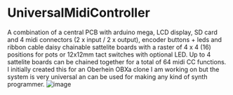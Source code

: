 # UniversalMidiController
A combination of a central PCB with arduino mega, LCD display, SD card and 4 midi connectors (2 x input / 2 x output), encoder buttons + leds and ribbon cable daisy chainable sattelite boards with a raster of 4 x 4 (16) positions for pots or 12x12mm tact switches with optional LED. 
Up to 4 sattelite boards can be chained together for a total of 64 midi CC functions.
I initially created this for an Oberhein OBXa clone I am working on but the system is very universal an can be used for making any kind of synth programmer.
![image](https://github.com/VerreyckenGerd/UniversalMidiController/assets/69856911/03b45798-9bad-4695-bcee-560bc0c15f5a)
